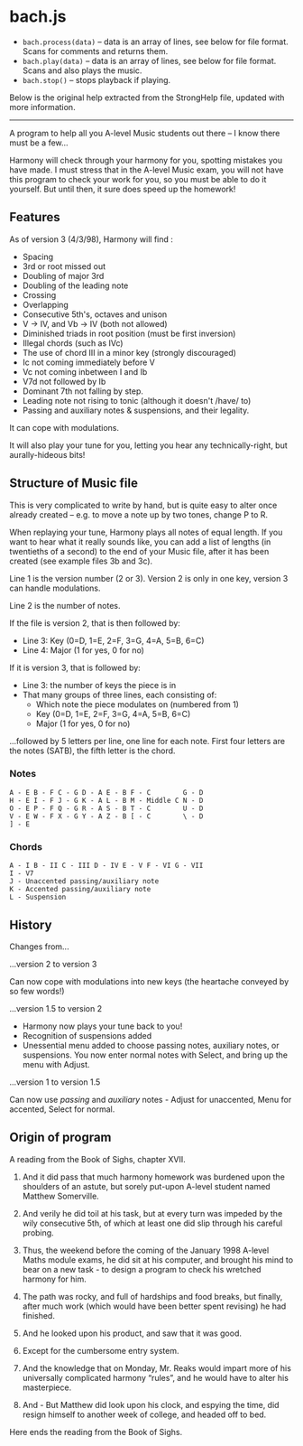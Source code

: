 # bach.js

* `bach.process(data)` – data is an array of lines, see below for file format. Scans for comments and returns them.
* `bach.play(data)` – data is an array of lines, see below for file format. Scans and also plays the music.
* `bach.stop()` – stops playback if playing.

Below is the original help extracted from the StrongHelp file, updated with more information.

---

A program to help all you A-level Music students out there – I know there must
be a few...

Harmony will check through your harmony for you, spotting mistakes you have
made. I must stress that in the A-level Music exam, you will not have this
program to check your work for you, so you must be able to do it yourself. But
until then, it sure does speed up the homework!

## Features

As of version 3 (4/3/98), Harmony will find :

* Spacing
* 3rd or root missed out
* Doubling of major 3rd
* Doubling of the leading note
* Crossing
* Overlapping
* Consecutive 5th's, octaves and unison
* V -> IV, and Vb -> IV (both not allowed)
* Diminished triads in root position (must be first inversion)
* Illegal chords (such as IVc)
* The use of chord III in a minor key (strongly discouraged)
* Ic not coming immediately before V
* Vc not coming inbetween I and Ib
* V7d not followed by Ib
* Dominant 7th not falling by step.
* Leading note not rising to tonic (although it doesn't /have/ to)
* Passing and auxiliary notes & suspensions, and their legality.

It can cope with modulations.

It will also play your tune for you, letting you hear any technically-right, but aurally-hideous bits!

## Structure of Music file

This is very complicated to write by hand, but is quite easy to alter once
already created – e.g. to move a note up by two tones, change P to R.

When replaying your tune, Harmony plays all notes of equal length. If you want
to hear what it really sounds like, you can add a list of lengths (in
twentieths of a second) to the end of your Music file, after it has been
created (see example files 3b and 3c).

Line 1 is the version number (2 or 3). Version 2 is only in one key, version 3 can handle modulations.

Line 2 is the number of notes.

If the file is version 2, that is then followed by:

* Line 3: Key (0=D, 1=E, 2=F, 3=G, 4=A, 5=B, 6=C)
* Line 4: Major (1 for yes, 0 for no)

If it is version 3, that is followed by:

* Line 3: the number of keys the piece is in
* That many groups of three lines, each consisting of:
    * Which note the piece modulates on (numbered from 1)
    * Key (0=D, 1=E, 2=F, 3=G, 4=A, 5=B, 6=C)
    * Major (1 for yes, 0 for no)

...followed by 5 letters per line, one line for each note. First four letters
are the notes (SATB), the fifth letter is the chord.

### Notes

```
A - E B - F C - G D - A E - B F - C        G - D
H - E I - F J - G K - A L - B M - Middle C N - D
O - E P - F Q - G R - A S - B T - C        U - D
V - E W - F X - G Y - A Z - B [ - C        \ - D
] - E
```

### Chords

```
A - I B - II C - III D - IV E - V F - VI G - VII
I - V7
J - Unaccented passing/auxiliary note
K - Accented passing/auxiliary note
L - Suspension
```

## History

Changes from...

...version 2 to version 3

Can now cope with modulations into new keys (the heartache conveyed by so few words!)

...version 1.5 to version 2

* Harmony now plays your tune back to you!
* Recognition of suspensions added
* Unessential menu added to choose passing notes, auxiliary notes, or suspensions. You now enter normal notes with Select, and bring up the menu with Adjust.

...version 1 to version 1.5

Can now use *passing* and *auxiliary* notes - Adjust for unaccented, Menu for accented, Select for normal.

## Origin of program

A reading from the Book of Sighs, chapter XVII.

1. And it did pass that much harmony homework was burdened upon the shoulders
   of an astute, but sorely put-upon A-level student named Matthew Somerville.

2. And verily he did toil at his task, but at every turn was impeded by the
   wily consecutive 5th, of which at least one did slip through his careful
   probing.

3. Thus, the weekend before the coming of the January 1998 A-level Maths module
   exams, he did sit at his computer, and brought his mind to bear on a new
   task - to design a program to check his wretched harmony for him.

4. The path was rocky, and full of hardships and food breaks, but finally,
   after much work (which would have been better spent revising) he had
   finished.

5. And he looked upon his product, and saw that it was good.

6. Except for the cumbersome entry system.

7. And the knowledge that on Monday, Mr. Reaks would impart more of his
   universally complicated harmony “rules”, and he would have to alter
   his masterpiece.

8. And - But Matthew did look upon his clock, and espying the time, did resign
   himself to another week of college, and headed off to bed.

Here ends the reading from the Book of Sighs.
